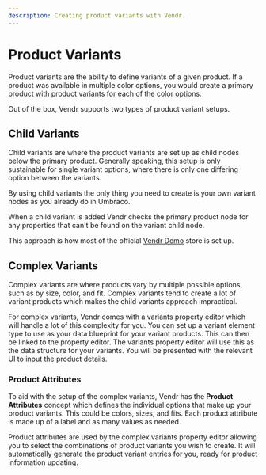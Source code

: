 ```yaml
---
description: Creating product variants with Vendr.
---
```


# Product Variants

Product variants are the ability to define variants of a given product. If a product was available in multiple color options, you would create a primary product with product variants for each of the color options.

Out of the box, Vendr supports two types of product variant setups.

## Child Variants

Child variants are where the product variants are set up as child nodes below the primary product. Generally speaking, this setup is only sustainable for single variant options, where there is only one differing option between the variants.

By using child variants the only thing you need to create is your own variant nodes as you already do in Umbraco.

When a child variant is added Vendr checks the primary product node for any properties that can't be found on the variant child node.

This approach is how most of the official [Vendr Demo](https://try.vendr.net) store is set up.

## Complex Variants

Complex variants are where products vary by multiple possible options, such as by size, color, and fit. Complex variants tend to create a lot of variant products which makes the child variants approach impractical.

For complex variants, Vendr comes with a variants property editor which will handle a lot of this complexity for you. You can set up a variant element type to use as your data blueprint for your variant products. This can then be linked to the property editor. The variants property editor will use this as the data structure for your variants. You will be presented with the relevant UI to input the product details.

### Product Attributes

To aid with the setup of the complex variants, Vendr has the **Product Attributes** concept which defines the individual options that make up your product variants. This could be colors, sizes, and fits. Each product attribute is made up of a label and as many values as needed.

Product attributes are used by the complex variants property editor allowing you to select the combinations of product variants you wish to create. It will automatically generate the product variant entries for you, ready for product information updating.
